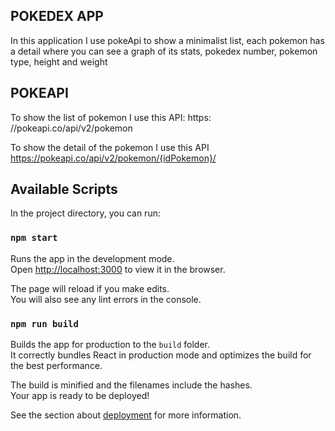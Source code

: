 ## POKEDEX APP

In this application I use pokeApi to show a minimalist list, each pokemon has a detail where you can see a graph of its stats, pokedex number, pokemon type, height and weight

## POKEAPI

To show the list of pokemon I use this API: https: //pokeapi.co/api/v2/pokemon

To show the detail of the pokemon I use this API https://pokeapi.co/api/v2/pokemon/{idPokemon}/


## Available Scripts

In the project directory, you can run:

### `npm start`

Runs the app in the development mode.<br>
Open [http://localhost:3000](http://localhost:3000) to view it in the browser.

The page will reload if you make edits.<br>
You will also see any lint errors in the console.


### `npm run build`

Builds the app for production to the `build` folder.<br>
It correctly bundles React in production mode and optimizes the build for the best performance.

The build is minified and the filenames include the hashes.<br>
Your app is ready to be deployed!

See the section about [deployment](https://facebook.github.io/create-react-app/docs/deployment) for more information.



